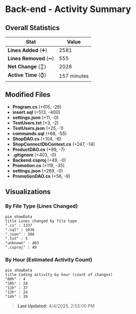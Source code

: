 # Back-end - Activity Summary 

## Overall Statistics

| Stat                   | Value                                                             |
| ---------------------- | ----------------------------------------------------------------- |
| **Lines Added** (➕)   | 2581                                          |
| **Lines Removed** (➖) | 555                                        |
| **Net Change** (↕)    | 2026                |
| **Active Time** (⌚)   | 157 minutes |


## Modified Files
- **Program.cs** (+615, -26)
- **insert.sql** (+513, -400)
- **settings.json** (+11, -0)
- **TestUsers.txt** (+3, -2)
- **TestUsers.json** (+25, -1)
- **commands.sql** (+68, -55)
- **ShopDAO.cs** (+104, -6)
- **ShopConnectDbContext.cs** (+247, -14)
- **ProductDAO.cs** (+99, -7)
- **.gitignore** (+403, -0)
- **Backend.csproj** (+49, -0)
- **Promotion.cs** (+119, -35)
- **settings.json** (+269, -0)
- **PromotionDAO.cs** (+56, -9)

## Visualizations

### By File Type (Lines Changed)

```mermaid
pie showData
title Lines changed by file type
".cs" : 1337
".sql" : 1036
".json" : 306
".txt" : 5
"unknown" : 403
".csproj" : 49
```

### By Hour (Estimated Activity Count)

```mermaid
pie showData
title Coding activity by hour (count of changes)
"00h" : 4
"10h" : 24
"11h" : 37
"12h" : 24
"14h" : 39
```


> **Last Updated:** 4/4/2025, 2:53:00 PM